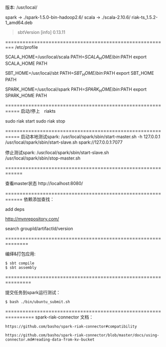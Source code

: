 版本:
/usr/local/

spark -> ./spark-1.5.0-bin-hadoop2.6/
scala -> ./scala-2.10.6/
riak-ts_1.5.2-1_amd64.deb

> sbtVersion
[info] 0.13.11
>

=========================================================
/etc/profile


SCALA_HOME=/usr/local/scala
PATH=$SCALA_HOME/bin:$PATH
export SCALA_HOME PATH

SBT_HOME=/usr/local/sbt
PATH=$SBT_HOME/bin:$PATH
export SBT_HOME PATH

SPARK_HOME=/usr/local/spark
PATH=$SPARK_HOME/bin:$PATH
export SPARK_HOME PATH

===========================================================
启动/停上　riakts

sudo riak start
sudo riak stop

===========================================================
启动本地测试spark:
/usr/local/spark/sbin/start-master.sh -h 127.0.0.1
/usr/local/spark/sbin/start-slave.sh spark://127.0.0.1:7077

停止测试spark:
/usr/local/spark/sbin/start-slave.sh
/usr/local/spark/sbin/stop-master.sh

============================================================

查看master状态
	http://localhost:8080/

============================================================
依赖添加查找：

add deps

http://mvnrepository.com/

search groupId/artifactId/version

==============================================================


编绎&打包应用:

	$ sbt compile
	$ sbt assembly

===============================================================

提交任务到spark运行测试：

	$ bash ./bin/ubuntu_submit.sh

================================================================
spark-riak-connector 文档：

	https://github.com/basho/spark-riak-connector#compatibility

	https://github.com/basho/spark-riak-connector/blob/master/docs/using-connector.md#reading-data-from-kv-bucket


